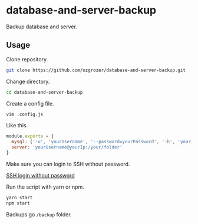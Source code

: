 # database-and-server-backup

Backup database and server.

## Usage

Clone repository.

```sh
git clone https://github.com/ozgrozer/database-and-server-backup.git
```

Change directory.

```sh
cd database-and-server-backup
```

Create a config file.

```sh
vim .config.js
```

Like this.

```js
module.exports = {
  mysql: ['-u', 'yourUsername', '--password=yourPassword', '-h', 'yourIp', 'yourDatabaseName'],
  server: 'yourUsername@yourIp:/your/folder'
}
```

Make sure you can login to SSH without password.

[SSH login without password](http://www.linuxproblem.org/art_9.html)

Run the script with yarn or npm.

```sh
yarn start
npm start
```

Backups go `/backup` folder.
